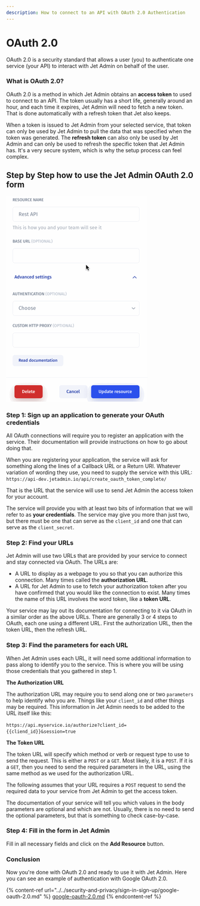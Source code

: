 ```yaml
---
description: How to connect to an API with OAuth 2.0 Authentication
---
```


# OAuth 2.0

OAuth 2.0 is a security standard that allows a user (you) to authenticate one service (your API) to interact with Jet Admin on behalf of the user.

### What is OAuth 2.0?

OAuth 2.0 is a method in which Jet Admin obtains an **access token** to used to connect to an API. The token usually has a short life, generally around an hour, and each time it expires, Jet Admin will need to fetch a new token. That is done automatically with a refresh token that Jet also keeps.

When a token is issued to Jet Admin from your selected service, that token can only be used by Jet Admin to pull the data that was specified when the token was generated. The **refresh token** can also only be used by Jet Admin and can only be used to refresh the specific token that Jet Admin has. It's a very secure system, which is why the setup process can feel complex.

## Step by Step how to use the Jet Admin OAuth 2.0 form

![](../../../.gitbook/assets/testgif14.gif)

### Step 1: Sign up an application to generate your OAuth credentials

All OAuth connections will require you to register an application with the service. Their documentation will provide instructions on how to go about doing that.

When you are registering your application, the service will ask for something along the lines of a Callback URL or a Return URI. Whatever variation of wording they use, you need to supply the service with this URL: `https://api-dev.jetadmin.io/api/create_oauth_token_complete/`

That is the URL that the service will use to send Jet Admin the access token for your account.

The service will provide you with at least two bits of information that we will refer to as **your credentials**. The service may give you more than just two, but there must be one that can serve as the `client_id` and one that can serve as the `client_secret`.&#x20;

### Step 2: Find your URLs

Jet Admin will use two URLs that are provided by your service to connect and stay connected via OAuth. The URLs are:

* A URL to display as a webpage to you so that you can authorize this connection. Many times called the **authorization URL**.
* A URL for Jet Admin to use to fetch your authorization token after you have confirmed that you would like the connection to exist. Many times the name of this URL involves the word token, like a **token URL**.

Your service may lay out its documentation for connecting to it via OAuth in a similar order as the above URLs. There are generally 3 or 4 steps to OAuth, each one using a different URL. First the authorization URL, then the token URL, then the refresh URL.

### Step 3: Find the parameters for each URL

When Jet Admin uses each URL, it will need some additional information to pass along to identify you to the service. This is where you will be using those credentials that you gathered in step 1.

**The Authorization URL**

The authorization URL may require you to send along one or two `parameters` to help identify who you are. Things like your `client_id` and other things may be required. This information in Jet Admin needs to be added to the URL itself like this:

`https://api.myservice.io/authorize?client_id={{cliend_id}}&session=true`

**The Token URL**

The token URL will specify which method or verb or request type to use to send the request. This is either a `POST` or a `GET`. Most likely, it is a `POST`. If it is a `GET`, then you need to send the required parameters in the URL, using the same method as we used for the authorization URL.

The following assumes that your URL requires a `POST` request to send the required data to your service from Jet Admin to get the access token.

The documentation of your service will tell you which values in the body parameters are optional and which are not. Usually, there is no need to send the optional parameters, but that is something to check case-by-case.

### Step 4: Fill in the form in Jet Admin

Fill in all necessary fields and click on the **Add Resource** button.

### Conclusion

Now you're done with OAuth 2.0 and ready to use it with Jet Admin. Here you can see an example of authentication with Google OAuth 2.0.

{% content-ref url="../../security-and-privacy/sign-in-sign-up/google-oauth-2.0.md" %}
[google-oauth-2.0.md](../../security-and-privacy/sign-in-sign-up/google-oauth-2.0.md)
{% endcontent-ref %}
